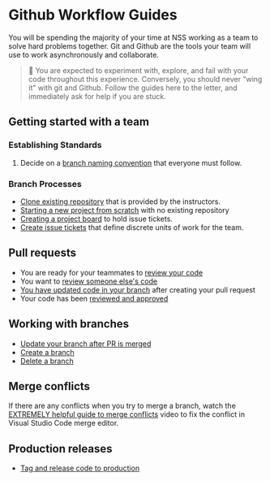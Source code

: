# Github Workflow Guides

You will be spending the majority of your time at NSS working as a team to solve hard problems together. Git and Github are the tools your team will use to work asynchronously and collaborate.

> 🧨 You are expected to experiment with, explore, and fail with your code throughout this experience. Conversely, you should never "wing it" with git and Github. Follow the guides here to the letter, and immediately ask for help if you are stuck.

## Getting started with a team

### Establishing Standards

1. Decide on a [branch naming convention](./BRANCH_NAMING.md) that everyone must follow.

### Branch Processes

* [Clone existing repository](./START_REMOTE.md) that is provided by the instructors.
* [Starting a new project from scratch](./START_LOCAL.md)  with no existing repository
* [Creating a project board](./PROJECTS.md) to hold issue tickets.
* [Create issue tickets](./TICKETS.md) that define discrete units of work for the team.

## Pull requests

* You are ready for your teammates to [review your code](./PR_CREATE.md)
* You want to [review someone else's code](./PR_TESTING.md)
* [You have updated code in your branch](./PR_UPDATE.md) after creating your pull request
* Your code has been [reviewed and approved](./PR_MERGE.md)

## Working with branches

* [Update your branch after PR is merged](./BRANCH_UPDATE.md)
* [Create a branch](./BRANCH_CREATE.md)
* [Delete a branch](./BRANCH_DELETE.md)

## Merge conflicts

If there are any conflicts when you try to merge a branch, watch the [EXTREMELY helpful guide to merge conflicts](https://youtu.be/HosPml1qkrg?t=140) video to fix the conflict in Visual Studio Code merge editor.

## Production releases

* [Tag and release code to production](./PROD_RELEASE.md)
